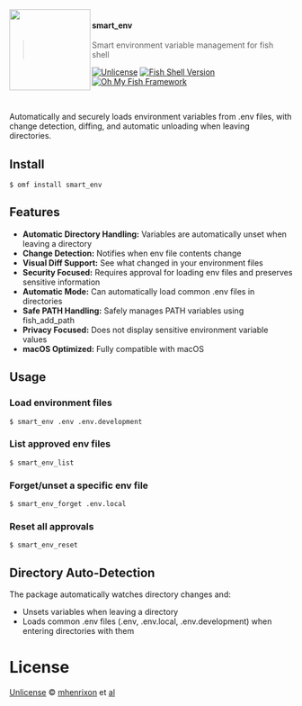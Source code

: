 <img src="https://cdn.rawgit.com/oh-my-fish/oh-my-fish/e4f1c2e0219a17e2c748b824004c8d0b38055c16/docs/logo.svg" align="left" width="144px" height="144px"/>

#### smart_env
> Smart environment variable management for fish shell

[![Unlicense](https://img.shields.io/badge/license-Unlicense-blue.svg?style=flat-square)](LICENSE)
[![Fish Shell Version](https://img.shields.io/badge/fish-v3.0.0-007EC7.svg?style=flat-square)](https://fishshell.com)
[![Oh My Fish Framework](https://img.shields.io/badge/Oh%20My%20Fish-Framework-007EC7.svg?style=flat-square)](https://www.github.com/oh-my-fish/oh-my-fish)

<br/>

Automatically and securely loads environment variables from .env files, with change detection, diffing, and automatic unloading when leaving directories.

## Install

```fish
$ omf install smart_env
```

## Features

- **Automatic Directory Handling:** Variables are automatically unset when leaving a directory
- **Change Detection:** Notifies when env file contents change
- **Visual Diff Support:** See what changed in your environment files
- **Security Focused:** Requires approval for loading env files and preserves sensitive information
- **Automatic Mode:** Can automatically load common .env files in directories
- **Safe PATH Handling:** Safely manages PATH variables using fish_add_path
- **Privacy Focused:** Does not display sensitive environment variable values
- **macOS Optimized:** Fully compatible with macOS

## Usage

### Load environment files
```fish
$ smart_env .env .env.development
```

### List approved env files
```fish
$ smart_env_list
```

### Forget/unset a specific env file
```fish
$ smart_env_forget .env.local
```

### Reset all approvals
```fish
$ smart_env_reset
```

## Directory Auto-Detection

The package automatically watches directory changes and:
- Unsets variables when leaving a directory
- Loads common .env files (.env, .env.local, .env.development) when entering directories with them


# License

[Unlicense][unlicense] © [mhenrixon][author] et [al][contributors]


[unlicense]:      https://unlicense.org
[author]:         https://github.com/mhenrixon
[contributors]:   https://github.com/mhenrixon/smart_env/graphs/contributors
[omf-link]:       https://www.github.com/oh-my-fish/oh-my-fish

[license-badge]:  https://img.shields.io/badge/license-MIT-007EC7.svg?style=flat-square